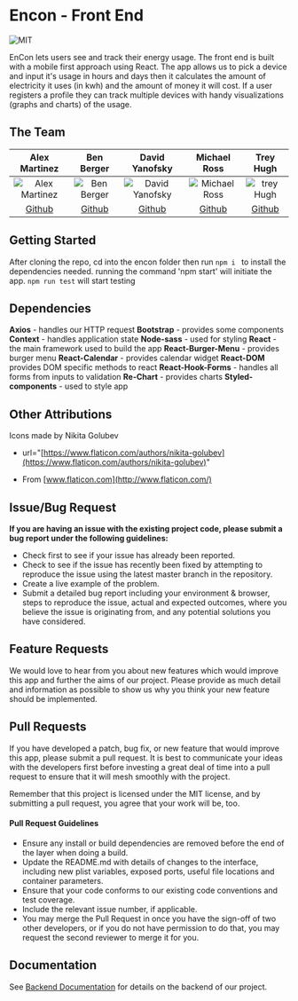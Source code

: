 
# Encon - Front End
![MIT](https://camo.githubusercontent.com/743d6ca437fec2ad80985c1208501b7c7b4b97ae/68747470733a2f2f696d672e736869656c64732e696f2f7061636b61676973742f6c2f646f637472696e652f6f726d2e737667)

EnCon lets users see and track their energy usage. The front end is built with a mobile first approach using React.
The app allows us to pick a device and input it's usage in hours and days then it calculates the amount of electricity it uses (in kwh) and the amount of money it will cost. If a user registers a profile they can track multiple devices with handy visualizations (graphs and charts) of the usage. 

## The Team
| Alex Martinez | Ben Berger | David Yanofsky | Michael Ross | Trey Hugh |
|:--:|:--:|:--:|:--:|:--:|
| ![Alex Martinez](https://i.imgur.com/fnXqQ0L.jpg) |![Ben Berger](https://i.imgur.com/8p3gSQl.jpg) |![David Yanofsky](https://i.imgur.com/UhYHwuu.jpg)|![Michael Ross](https://i.imgur.com/XcmtLC1.png)|![trey Hugh](https://i.imgur.com/qwkZkK3.jpg)
| [Github](https://github.com/AlexandroM1234) | [Github](https://github.com/benjberg) | [Github](https://github.com/dqxy) |[Github](https://github.com/rssmj)|[Github](https://github.com/HUGHIII)
## Getting Started

After cloning the repo, cd into the encon folder then run  `npm i `  to install the dependencies needed. running the command 'npm start' will initiate the app. `npm run test` will start testing 

## Dependencies 

**Axios** - handles our HTTP request
**Bootstrap** - provides some components
**Context** - handles application state
**Node-sass** - used for styling
**React** - the main framework used to build the app
**React-Burger-Menu** - provides burger menu
**React-Calendar** - provides calendar widget 
**React-DOM** provides DOM specific methods to react
**React-Hook-Forms** - handles all forms from inputs to validation 
**Re-Chart** - provides charts
**Styled-components** - used to style app

## Other Attributions 
 Icons made by Nikita Golubev

-   url="[https://www.flaticon.com/authors/nikita-golubev](https://www.flaticon.com/authors/nikita-golubev)"
    
-   From  [www.flaticon.com](http://www.flaticon.com/)

## Issue/Bug Request
**If you are having an issue with the existing project code, please submit a bug report under the following guidelines:**

-   Check first to see if your issue has already been reported.
-   Check to see if the issue has recently been fixed by attempting to reproduce the issue using the latest master branch in the repository.
-   Create a live example of the problem.
-   Submit a detailed bug report including your environment & browser, steps to reproduce the issue, actual and expected outcomes, where you believe the issue is originating from, and any potential solutions you have considered.
 ## Feature Requests

We would love to hear from you about new features which would improve this app and further the aims of our project. Please provide as much detail and information as possible to show us why you think your new feature should be implemented.

## Pull Requests

If you have developed a patch, bug fix, or new feature that would improve this app, please submit a pull request. It is best to communicate your ideas with the developers first before investing a great deal of time into a pull request to ensure that it will mesh smoothly with the project.

Remember that this project is licensed under the MIT license, and by submitting a pull request, you agree that your work will be, too.

#### Pull Request Guidelines

-   Ensure any install or build dependencies are removed before the end of the layer when doing a build.
-   Update the README.md with details of changes to the interface, including new plist variables, exposed ports, useful file locations and container parameters.
-   Ensure that your code conforms to our existing code conventions and test coverage.
-   Include the relevant issue number, if applicable.
-   You may merge the Pull Request in once you have the sign-off of two other developers, or if you do not have permission to do that, you may request the second reviewer to merge it for you.
## Documentation

See  [Backend Documentation](https://github.com/Lambda-School-Labs/Encon-be)  for details on the backend of our project.
